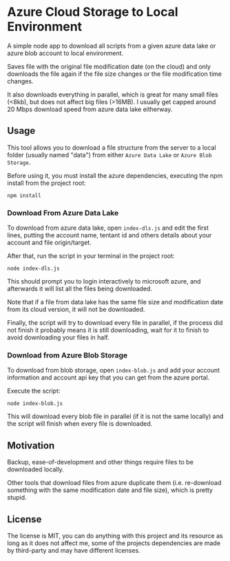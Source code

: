 # Azure Cloud Storage to Local Environment

A simple node app to download all scripts from a given azure data lake or azure blob account to local environment.

Saves file with the original file modification date (on the cloud) and only downloads the file again if the file size changes or the file modification time changes.

It also downloads everything in parallel, which is great for many small files (<8kb), but does not affect big files (>16MB). I usually get capped around 20 Mbps download speed from azure data lake eitherway.

## Usage

This tool allows you to download a file structure from the server to a local folder (usually named "data") from either `Azure Data Lake` or `Azure Blob Storage`.

Before using it, you must install the azure dependencies, executing the npm install from the project root:

```
npm install
```

### Download From Azure Data Lake

To download from azure data lake, open `index-dls.js` and edit the first lines, putting the account name, tentant id and others details about your account and file origin/target.

After that, run the script in your terminal in the project root:

```
node index-dls.js
```

This should prompt you to login interactively to microsoft azure, and afterwards it will list all the files being downloaded.

Note that if a file from data lake has the same file size and modification date from its cloud version, it will not be downloaded.

Finally, the script will try to download every file in parallel, if the process did not finish it probably means it is still downloading, wait for it to finish to avoid downloading your files in half.

### Download from Azure Blob Storage

To download from blob storage, open `index-blob.js` and add your account information and account api key that you can get from the azure portal.

Execute the script:

```
node index-blob.js
```

This will download every blob file in parallel (if it is not the same locally) and the script will finish when every file is downloaded.

## Motivation

Backup, ease-of-development and other things require files to be downloaded locally.

Other tools that download files from azure duplicate them (i.e. re-download something with the same modification date and file size), which is pretty stupid.

## License

The license is MIT, you can do anything with this project and its resource as long as it does not affect me, some of the projects dependencies are made by third-party and may have different licenses.